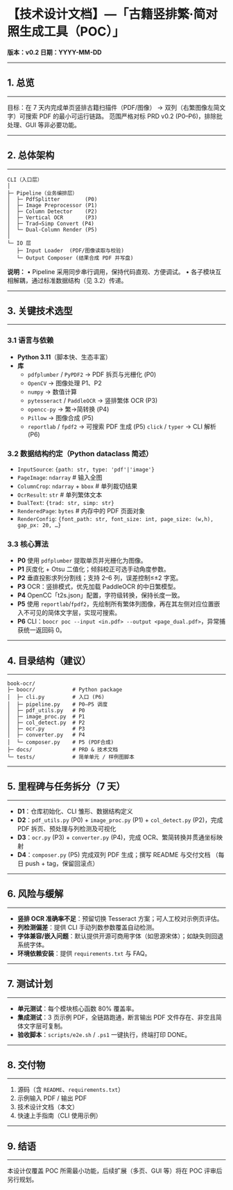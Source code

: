 # 【技术设计文档】—「古籍竖排繁‧简对照生成工具（POC）」
**版本：v0.2 日期：YYYY-MM-DD**

---
## 1. 总览
---
目标：在 7 天内完成单页竖排古籍扫描件（PDF/图像） → 双列（右繁图像左简文字）可搜索 PDF 的最小可运行链路。
范围严格对标 PRD v0.2 (P0–P6)，排除批处理、GUI 等非必要功能。

---
## 2. 总体架构
---
```
CLI（入口层）
│
├─ Pipeline（业务编排层）
│  ├─ PdfSplitter        (P0)
│  ├─ Image Preprocessor (P1)
│  ├─ Column Detector    (P2)
│  ├─ Vertical OCR       (P3)
│  ├─ Trad→Simp Convert (P4)
│  └─ Dual-Column Render (P5)
│
└─ IO 层
   ├─ Input Loader  (PDF/图像读取与校验)
   └─ Output Composer (结果合成 PDF 并写盘)
```
**说明：**
• Pipeline 采用同步串行调用，保持代码直观、方便调试。
• 各子模块互相解耦，通过标准数据结构（见 3.2）传递。

---
## 3. 关键技术选型
---
### 3.1 语言与依赖
- **Python 3.11**（脚本快、生态丰富）
- **库**
  - `pdfplumber` / `PyPDF2` → PDF 拆页与光栅化 (P0)
  - `OpenCV`           → 图像处理 P1、P2
  - `numpy`            → 数值计算
  - `pytesseract` / `PaddleOCR` → 竖排繁体 OCR (P3)
  - `opencc-py`          → 繁→简转换 (P4)
  - `Pillow`             → 图像合成 (P5)
  - `reportlab` / `fpdf2`  → 可搜索 PDF 生成 (P5)
   `click` / `typer`        → CLI 解析 (P6)

### 3.2 数据结构约定（Python dataclass 简述）
- `InputSource`: `{path: str, type: 'pdf'|'image'}`
- `PageImage`: `ndarray`     # 输入全图
- `ColumnCrop`: `ndarray` + `bbox`  # 单列裁切结果
- `OcrResult`: `str`              # 单列繁体文本
- `DualText`: `{trad: str, simp: str}`
- `RenderedPage`: `bytes`         # 内存中的 PDF 页面对象
- `RenderConfig`: `{font_path: str, font_size: int, page_size: (w,h), gap_px: 20, …}`

### 3.3 核心算法
- **P0** 使用 `pdfplumber` 提取单页并光栅化为图像。
- **P1** 灰度化 + Otsu 二值化；倾斜校正可选手动角度参数。
- **P2** 垂直投影求列分割线；支持 2–6 列，误差控制≤±2 字宽。
- **P3** OCR：竖排模式，优先加载 PaddleOCR 的中日繁模型。
- **P4** OpenCC「t2s.json」配置，字符级转换，保持长度一致。
- **P5** 使用 `reportlab`/`fpdf2`，先绘制所有繁体列图像，再在其左侧对应位置嵌入不可见的简体文字层，实现可搜索。
- **P6** CLI：`boocr poc --input <in.pdf> --output <page_dual.pdf>`，异常捕获统一返回码 0。

---
## 4. 目录结构（建议）
---
```
book-ocr/
├─ boocr/            # Python package
│  ├─ cli.py         # 入口 (P6)
│  ├─ pipeline.py    # P0–P5 调度
│  ├─ pdf_utils.py   # P0
│  ├─ image_proc.py  # P1
│  ├─ col_detect.py  # P2
│  ├─ ocr.py         # P3
│  ├─ converter.py   # P4
│  └─ composer.py    # P5 (PDF合成)
├─ docs/             # PRD & 技术文档
└─ tests/            # 简单单元 / 样例图脚本
```

---
## 5. 里程碑与任务拆分（7 天）
---
- **D1**：仓库初始化、CLI 雏形、数据结构定义
- **D2**：`pdf_utils.py` (P0) + `image_proc.py` (P1) + `col_detect.py` (P2)，完成 PDF 拆页、预处理与列检测及可视化
- **D3**：`ocr.py` (P3) + `converter.py` (P4)，完成 OCR、繁简转换并贯通坐标映射
- **D4**：`composer.py` (P5) 完成双列 PDF 生成；撰写 README 与交付文档
（每日 push + tag，保留回滚点）

---
## 6. 风险与缓解
---
- **竖排 OCR 准确率不足**：预留切换 Tesseract 方案；可人工校对示例页评估。
- **列检测偏差**：提供 CLI 手动列数参数覆盖自动检测。
- **字体兼容/嵌入问题**：默认提供开源可商用字体（如思源宋体）；如缺失则回退系统字体。
- **环境依赖安装**：提供 `requirements.txt` 与 FAQ。

---
## 7. 测试计划
---
- **单元测试**：每个模块核心函数 80% 覆盖率。
- **集成测试**：3 页示例 PDF，全链路跑通，断言输出 PDF 文件存在、非空且简体文字层可复制。
- **验收脚本**：`scripts/e2e.sh` / `.ps1` 一键执行，终端打印 DONE。

---
## 8. 交付物
---
1. 源码（含 `README`、`requirements.txt`）
2. 示例输入 PDF / 输出 PDF
3. 技术设计文档（本文）
4. 快速上手指南（CLI 使用示例）

---
## 9. 结语
---
本设计仅覆盖 POC 所需最小功能，后续扩展（多页、GUI 等）将在 POC 评审后另行规划。
